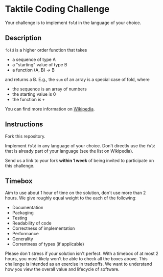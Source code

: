 # Taktile Coding Challenge

Your challenge is to implement `fold` in the language of your choice.

## Description

`fold` is a higher order function that takes
* a sequence of type A
* a "starting" value of type B
* a function (A, B) -> B

and returns a B. E.g., the `sum` of an array is a special case of fold, where
* the sequence is an array of numbers
* the starting value is 0
* the function is `+`


You can find more information on [Wikipedia](https://en.wikipedia.org/wiki/Fold_(higher-order_function)).

## Instructions

Fork this repository.

Implement `fold` in any language of your choice. Don't directly use the `fold` that is
already part of your language (see the list on Wikipedia).

Send us a link to your fork **within 1 week** of being invited to participate on this challenge.

## Timebox

Aim to use about 1 hour of time on the solution, don't use more than 2 hours. We give roughly
equal weight to the each of the following:

* Documentation
* Packaging
* Testing
* Readability of code
* Correctness of implementation
* Performance
* Generality
* Correntness of types (if applicable)

Please don't stress if your solution isn't perfect. With a timebox of at most 2 hours, 
you most likely won't be able to check all the boxes above. This challenge is intended as an 
exercise in tradeoffs. We want to understand how you view the overall value and lifecycle
of software.
